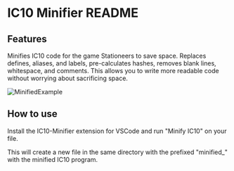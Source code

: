 # IC10 Minifier README

## Features

Minifies IC10 code for the game Stationeers to save space. Replaces defines, aliases, and labels, pre-calculates hashes, removes blank lines, whitespace, and comments. This allows you to write more readable code without worrying about sacrificing space.

![MinifiedExample](https://github.com/user-attachments/assets/2588b61b-7409-4f9f-a708-5b8abef91b76)

## How to use

Install the IC10-Minifier extension for VSCode and run "Minify IC10" on your file.

This will create a new file in the same directory with the prefixed "minified_" with the minified IC10 program.
